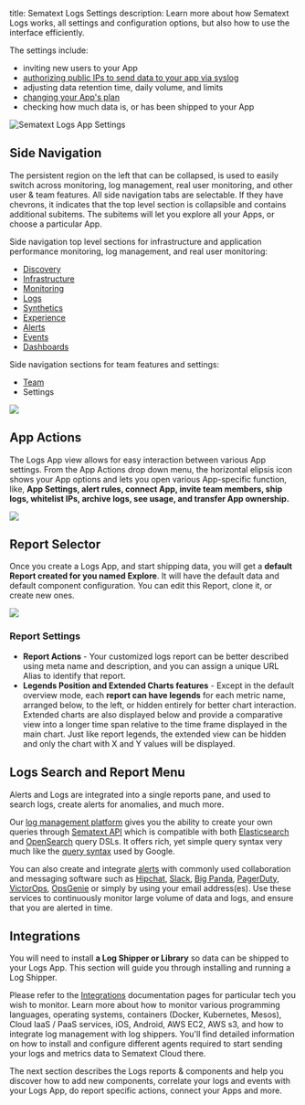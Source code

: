 title: Sematext Logs Settings
description: Learn more about how Sematext Logs works, all settings and configuration options, but also how to use the interface efficiently.

The settings include:

  - inviting new users to your App
  - [authorizing public IPs to send data to your app via syslog](/docs/logs/authorizing-ips-for-syslog)
  - adjusting data retention time, daily volume, and limits
  - [changing your App's plan](/docs/logs/faq/#plans-prices)
  - checking how much data is, or has been shipped to your App

  ![Sematext Logs App Settings](/docs/images/guide/logs/logs-app-settings.png)


## Side Navigation

The persistent region on the left that can be collapsed, is used to easily switch across monitoring, log management, real user monitoring, and other user & team features. All side navigation tabs are selectable. If they have chevrons, it indicates that the top level section is collapsible and contains additional subitems. The subitems will let you explore all your Apps, or choose a particular App.

Side navigation top level sections for infrastructure and application performance monitoring, log management, and real user monitoring:

- [Discovery](/docs/logs/discovery/intro/)
- [Infrastructure](/docs/monitoring/infrastructure/)
- [Monitoring](/docs/monitoring/)
- [Logs](/docs/logs/)
- [Synthetics](/docs/synthetics/)
- [Experience](/docs/experience/)
- [Alerts](/docs/experience/)
- [Events](/docs/events/)
- [Dashboards](/docs/dashboards/)

Side navigation sections for team features and settings:

- [Team](/docs/team/)
- Settings

![](/docs/images/guide/logs/side-navigation_2.png)

## App Actions

The Logs App view allows for easy interaction between various App settings.
From the App Actions drop down menu, the horizontal elipsis icon shows your App options and lets you open various App-specific function, like, **App Settings, alert rules, connect App, invite team members, ship logs, whitelist IPs, archive logs, see usage, and transfer App ownership.**

![](/docs/images/guide/logs/logs-app-actions.png)

## Report Selector

Once you create a Logs App, and start shipping data, you will get a **default Report created for you named Explore**. It will have the default data and default component configuration. You can edit this Report, clone it, or create new ones. 

![](/docs/images/guide/logs/report-selector.png)

### Report Settings
 - **Report Actions** - Your customized logs report can be better described using meta name and description, and you can assign a unique URL Alias to identify that report.
 - **Legends Position and Extended Charts features** - Except in the default overview mode, each **report can have legends** for each metric name, arranged below, to the left, or hidden entirely for better chart interaction. Extended charts are also displayed below and provide a comparative view into a longer time span relative to the time frame displayed in the main chart. Just like report legends, the extended view can be hidden and only the chart with X and Y values will be displayed.

## Logs Search and Report Menu

Alerts and Logs are integrated into a single reports pane, and used to search logs, create alerts for anomalies, and much more. 

Our [log management platform](https://sematext.com/logsene/) gives you the ability to create your own queries through [Sematext API](/docs/logs/search-through-the-elasticsearch-api/)  which is compatible with both [Elasticsearch](https://www.elasticsearch.org/guide/en/elasticsearch/reference/current/query-dsl.html) and [OpenSearch](https://docs.opensearch.org/docs/latest/query-dsl/) query DSLs. It offers rich, yet simple query syntax very much like the [query syntax](/docs/logs/search-syntax/) used by Google. 

You can also create and integrate [alerts](/docs/alerts/) with commonly used collaboration and messaging software such as [Hipchat](/docs/integration/alerts-hipchat-integration/), [Slack](/docs/integration/alerts-slack-integration/), [Big Panda](/docs/integration/alerts-bigpanda-integration/), [PagerDuty](/docs/integration/alerts-pagerduty-integration/), [VictorOps](/docs/integration/alerts-victorops-integration/), [OpsGenie](/docs/integration/alerts-opsgenie-integration/) or simply by using your email address(es). Use these services to continuously monitor large volume of data and logs, and ensure that you are alerted in time.

## Integrations

You will need to install **a Log Shipper or Library** so data can be shipped to your Logs App. This section will guide you through installing and running a Log Shipper.
	
Please refer to the [Integrations](/docs/integration/) documentation pages for particular tech you wish to monitor. Learn more about how to monitor various programming languages, operating systems, containers (Docker, Kubernetes, Mesos), Cloud IaaS / PaaS services, iOS, Android, AWS EC2, AWS s3, and how to integrate log management with log shippers. You'll find detailed information on how to install and configure different agents required to start sending your logs and metrics data to Sematext Cloud there.

The next section describes the Logs reports & components and help you discover how to add new components, correlate your logs and events with your Logs App, do report specific actions, connect your Apps and more.
